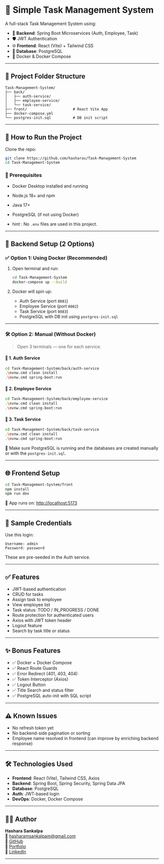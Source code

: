 # 📝 Simple Task Management System

A full-stack Task Management System using:

- 🔧 **Backend**: Spring Boot Microservices (Auth, Employee, Task)
- 🛡️ JWT Authentication
- 🌐 **Frontend**: React (Vite) + Tailwind CSS
- 🐘 **Database**: PostgreSQL
- 🐳 Docker & Docker Compose

---

## 📁 Project Folder Structure

```
Task-Management-System/
├── back/
│   ├── auth-service/
│   ├── employee-service/
│   └── task-service/
├── front/                     # React Vite App
├── docker-compose.yml
└── postgres-init.sql          # DB init script
```

---

## 🚀 How to Run the Project


 Clone the repo:
   ```bash
   git clone https://github.com/hasharas/Task-Management-System
   cd Task-Management-System
 ```

### 🔹 Prerequisites

- Docker Desktop installed and running
- Node.js 18+ and npm
- Java 17+
- PostgreSQL (if not using Docker)

- hint : No `.env` files are used in this project.
  
---



## 🧩 Backend Setup (2 Options)

### ✅ Option 1: Using Docker (Recommended)

1. Open terminal and run:
   ```bash
   cd Task-Management-System
   docker-compose up --build
   ```

2. Docker will spin up:
   - Auth Service (port `8081`)
   - Employee Service (port `8082`)
   - Task Service (port `8083`)
   - PostgreSQL with DB init using `postgres-init.sql`

---

### 🛠️ Option 2: Manual (Without Docker)

> Open 3 terminals — one for each service.

#### 🔸 1. Auth Service
```bash
cd Task-Management-System/back/auth-service
.\mvnw.cmd clean install
.\mvnw.cmd spring-boot:run
```

#### 🔸 2. Employee Service
```bash
cd Task-Management-System/back/employee-service
.\mvnw.cmd clean install
.\mvnw.cmd spring-boot:run
```

#### 🔸 3. Task Service
```bash
cd Task-Management-System/back/task-service
.\mvnw.cmd clean install
.\mvnw.cmd spring-boot:run
```

🛑 Make sure PostgreSQL is running and the databases are created manually or with the `postgres-init.sql`.

---

## 🌐 Frontend Setup

```bash
cd Task-Management-System/front
npm install
npm run dev
```

📍 App runs on: [http://localhost:5173](http://localhost:5173)

---

## 🔐 Sample Credentials

Use this login:

```
Username: admin
Password: password
```

These are pre-seeded in the Auth service.

---

## ✅ Features

- JWT-based authentication
- CRUD for tasks
- Assign task to employee
- View employee list
- Task status: TODO / IN_PROGRESS / DONE
- Route protection for authenticated users
- Axios with JWT token header
- Logout feature
- Search by task title or status

---

## ✨ Bonus Features

- ✅ Docker + Docker Compose
- ✅ React Route Guards
- ✅ Error Redirect (401, 403, 404)
- ✅ Token Interceptor (Axios)
- ✅ Logout Button
- ✅ Title Search and status filter
- ✅ PostgreSQL auto-init with SQL script

---

## ⚠️ Known Issues

- No refresh token yet
- No backend-side pagination or sorting
- Employee name resolved in frontend (can improve by enriching backend response)

---

## 🛠 Technologies Used

- **Frontend**: React (Vite), Tailwind CSS, Axios
- **Backend**: Spring Boot, Spring Security, Spring Data JPA
- **Database**: PostgreSQL
- **Auth**: JWT-based login
- **DevOps**: Docker, Docker Compose

---

## 👨‍💻 Author

**Hashara Sankalpa**  
📧 hasharamsankalpam@gmail.com  
🔗 [GitHub](https://github.com/hasharas)  
🔗 [Portfolio](https://hasharaportfolio.netlify.app)  
🔗 [LinkedIn](https://linkedin.com/in/hashara-sankalpa)

---

